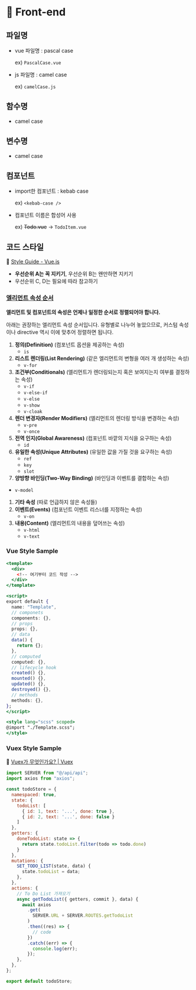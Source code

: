 # 🐶 Front-end

## 파일명

- vue 파일명 : pascal case
  
    ex) `PascalCase.vue`
    
- js 파일명 : camel case
  
    ex) `camelCase.js`



## 함수명

- camel case



## 변수명

- camel case



## 컴포넌트

- import한 컴포넌트 : kebab case
  
    ex) `<kebab-case />`
    
- 컴포넌트 이름은 합성어 사용
  
    ex) ~~Todo.vue~~ → `TodoItem.vue`
    
    

## 코드 스타일

📄 [Style Guide - Vue.js](https://kr.vuejs.org/v2/style-guide)

- **우선순위 A는 꼭 지키기**, 우선순위 B는 왠만하면 지키기
- 우선순위 C, D는 필요에 따라 참고하기



### **[엘리먼트 속성 순서](https://kr.vuejs.org/v2/style-guide/index.html#%EC%97%98%EB%A6%AC%EB%A8%BC%ED%8A%B8-%EC%86%8D%EC%84%B1-%EC%88%9C%EC%84%9C-%EC%B6%94%EC%B2%9C%ED%95%A8)**

**엘리먼트 및 컴포넌트의 속성은 언제나 일정한 순서로 정렬되어야 합니다.**

아래는 권장하는 엘리먼트 속성 순서입니다. 유형별로 나누어 놓았으므로, 커스텀 속성이나 directive 역시 이에 맞추어 정렬하면 됩니다.

1. **정의(Definition)** (컴포넌트 옵션을 제공하는 속성)
    - `is`
2. **리스트 렌더링(List Rendering)** (같은 엘리먼트의 변형을 여러 개 생성하는 속성)
    - `v-for`
3. **조건부(Conditionals)** (엘리먼트가 렌더링되는지 혹은 보여지는지 여부를 결정하는 속성)
    - `v-if`
    - `v-else-if`
    - `v-else`
    - `v-show`
    - `v-cloak`
4. **렌더 변경자(Render Modifiers)** (엘리먼트의 렌더링 방식을 변경하는 속성)
    - `v-pre`
    - `v-once`
5. **전역 인지(Global Awareness)** (컴포넌트 바깥의 지식을 요구하는 속성)
    - `id`
6. **유일한 속성(Unique Attributes)** (유일한 값을 가질 것을 요구하는 속성)
    - `ref`
    - `key`
    - `slot`
7. **양방향 바인딩(Two-Way Binding)** (바인딩과 이벤트를 결합하는 속성)
- `v-model`
1. **기타 속성** (따로 언급하지 않은 속성들)
2. **이벤트(Events)** (컴포넌트 이벤트 리스너를 지정하는 속성)
    - `v-on`
3. **내용(Content)** (엘리먼트의 내용을 덮어쓰는 속성)
    - `v-html`
    - `v-text`
    
    

### Vue Style Sample

```jsx
<template>
  <div>
    <!-- 여기부터 코드 작성 -->
  </div>
</template>

<script>
export default {
  name: "Template",
  // componets
  components: {},
  // props
  props: {},
  // data
  data() {
    return {};
  },
  // computed
  computed: {},
  // lifecycle hook
  created() {},
  mounted() {},
  updated() {},
  destroyed() {},
  // methods
  methods: {},
};
</script>

<style lang="scss" scoped>
@import "./Template.scss";
</style>
```



### Vuex Style Sample

📄 [Vuex가 무엇인가요? | Vuex](https://vuex.vuejs.org/kr/)

```jsx
import SERVER from "@/api/api";
import axios from "axios";

const todoStore = {
  namespaced: true,
  state: {
    todoList: [
      { id: 1, text: '...', done: true },
      { id: 2, text: '...', done: false }
    ]
  },
  getters: {
    doneTodoList: state => {
      return state.todoList.filter(todo => todo.done)
    }
  },
  mutations: {
    SET_TODO_LIST(state, data) {
      state.todoList = data;
    },
  },
  actions: {
    // To Do List 가져오기
    async getTodoList({ getters, commit }, data) {
      await axios
        .get(
          SERVER.URL + SERVER.ROUTES.getTodoList
        )
        .then((res) => {
          // code
        })
        .catch((err) => {
          console.log(err);
        });
    },
  },
};

export default todoStore;
```


